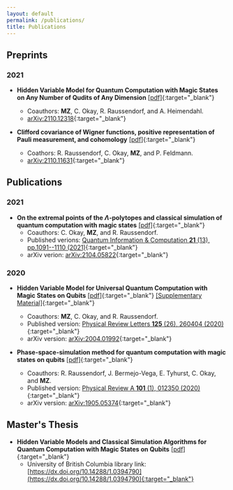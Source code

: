 ```yaml
---
layout: default
permalink: /publications/
title: Publications
---
```

## Preprints

### 2021
- **Hidden Variable Model for Quantum Computation with Magic States on Any Number of Qudits of Any Dimension** [[pdf]](/files/papers/2110.12318.pdf){:target="_blank"}
  - Coauthors: **MZ**, C. Okay, R. Raussendorf, and A. Heimendahl.
  - [arXiv:2110.12318](https://arxiv.org/abs/2110.12318){:target="_blank"}

- **Clifford covariance of Wigner functions, positive representation of Pauli measurement, and cohomology** [[pdf]](/files/papers/2110.11631.pdf){:target="_blank"}
  - Coathors: R. Raussendorf, C. Okay, **MZ**, and P. Feldmann.
  - [arXiv:2110.11631](https://arxiv.org/abs/2110.11631){:target="_blank"}


## Publications

### 2021
- **On the extremal points of the $\Lambda$-polytopes and classical simulation of quantum computation with magic states** [[pdf]](/files/papers/1091-1110.pdf){:target="_blank"}
  - Coauthors: C. Okay, **MZ**, and R. Raussendorf.
  - Published verions: [Quantum Information & Computation **21** (13), pp.1091--1110 (2021)](https://doi.org/10.26421/QIC21.13-14-2){:target="_blank"}
  - arXiv verion: [arXiv:2104.05822](https://arxiv.org/abs/2104.05822){:target="_blank"}

### 2020
- **Hidden Variable Model for Universal Quantum Computation with Magic States on Qubits** [[pdf]](/files/papers/PhysRevLett.125.260404.pdf){:target="_blank"} [[Supplementary Material]](/files/papers/UniversalQCSI_HVM_Suppl.pdf){:target="_blank"}
  - Coauthors: **MZ**, C. Okay, and R. Raussendorf.
  - Published version: [Physical Review Letters **125** (26), 260404 (2020)](https://link.aps.org/doi/10.1103/PhysRevLett.125.260404){:target="_blank"}
  - arXiv version: [arXiv:2004.01992](https://arxiv.org/abs/2004.01992){:target="_blank"}

- **Phase-space-simulation method for quantum computation with magic states on qubits** [[pdf]](/files/papers/PhysRevA.101.012350.pdf){:target="_blank"}
  - Coauthors: R. Raussendorf, J. Bermejo-Vega, E. Tyhurst, C. Okay, and **MZ**.
  - Published version: [Physical Review A **101** (1), 012350 (2020)](https://link.aps.org/doi/10.1103/PhysRevA.101.012350){:target="_blank"}
  - arXiv version: [arXiv:1905.05374](https://arxiv.org/abs/1905.05374){:target="_blank"}


## Master's Thesis
- **Hidden Variable Models and Classical Simulation Algorithms for Quantum Computation with Magic States on Qubits** [[pdf]](/files/papers/ubc_2020_november_zurel_michael.pdf){:target="_blank"}
  - University of British Columbia library link: [https://dx.doi.org/10.14288/1.0394790](https://dx.doi.org/10.14288/1.0394790){:target="_blank"}
